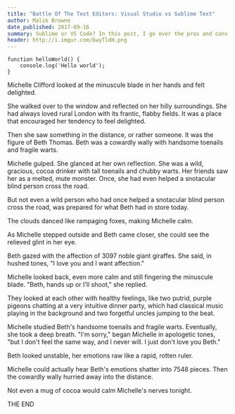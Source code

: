 ```yaml
---
title: "Battle Of The Text Editors: Visual Studio vs Sublime Text"
author: Malik Browne
date_published: 2017-09-16
summary: Sublime or VS Code? In this post, I go over the pros and cons of two power house free text editors in the web industry.
header: http://i.imgur.com/6wyTldH.png
---
```


```
function helloWorld() {
	console.log('Hello world');
}
```

Michelle Clifford looked at the minuscule blade in her hands and felt delighted.

She walked over to the window and reflected on her hilly surroundings. She had always loved rural London with its frantic, flabby fields. It was a place that encouraged her tendency to feel delighted.

Then she saw something in the distance, or rather someone. It was the figure of Beth Thomas. Beth was a cowardly wally with handsome toenails and fragile warts.

Michelle gulped. She glanced at her own reflection. She was a wild, gracious, cocoa drinker with tall toenails and chubby warts. Her friends saw her as a melted, mute monster. Once, she had even helped a snotacular blind person cross the road.

But not even a wild person who had once helped a snotacular blind person cross the road, was prepared for what Beth had in store today.

The clouds danced like rampaging foxes, making Michelle calm.

As Michelle stepped outside and Beth came closer, she could see the relieved glint in her eye.

Beth gazed with the affection of 3097 noble giant giraffes. She said, in hushed tones, "I love you and I want affection."

Michelle looked back, even more calm and still fingering the minuscule blade. "Beth, hands up or I'll shoot," she replied.

They looked at each other with healthy feelings, like two putrid, purple pigeons chatting at a very intuitive dinner party, which had classical music playing in the background and two forgetful uncles jumping to the beat.

Michelle studied Beth's handsome toenails and fragile warts. Eventually, she took a deep breath. "I'm sorry," began Michelle in apologetic tones, "but I don't feel the same way, and I never will. I just don't love you Beth."

Beth looked unstable, her emotions raw like a rapid, rotten ruler.

Michelle could actually hear Beth's emotions shatter into 7548 pieces. Then the cowardly wally hurried away into the distance.

Not even a mug of cocoa would calm Michelle's nerves tonight.

THE END 